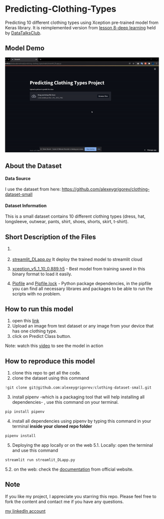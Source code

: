 # Predicting-Clothing-Types
Predicting 10 different clothing types using Xception pre-trained model from Keras library.
It is reimplemented version from [lesson 8-deep learning](https://github.com/alexeygrigorev/mlbookcamp-code/tree/master/course-zoomcamp/08-deep-learning) held by [DataTalksClub](https://datatalks.club/).


## Model Demo
![Model Demo](https://github.com/AbdassalamAhmad/Predicting-Clothing-Types/blob/main/predicting-clothing-types.gif)
## About the Dataset
#### Data Source
I use the dataset from here:
https://github.com/alexeygrigorev/clothing-dataset-small

#### Dataset Information
This is a small dataset contains 10 different clothing types (dress, hat, longsleeve, outwear, pants, shirt, shoes, shorts, skirt, t-shirt).

## Short Description of the Files
1. []()

2. [streamlit_DLapp.py](https://github.com/AbdassalamAhmad/Predicting-Clothing-Types/blob/main/streamlit_DLapp.py) It deploy the trained model to streamlit cloud 

3. [xception_v5_1_10_0.889.h5](https://github.com/AbdassalamAhmad/Predicting-Clothing-Types/blob/main/xception_v5_1_10_0.889.h5) - Best model from training saved in this binary format to load it easily.


4. [Pipfile](https://github.com/AbdassalamAhmad/Predicting-Clothing-Types/blob/main/Pipfile) and [Pipfile.lock](https://github.com/AbdassalamAhmad/Predicting-Clothing-Types/blob/main/Pipfile.lock) - Python package dependencies, in the pipfile you can find all necessary librares and packages to be able to run the scripts with no problem.
## How to run this model
1. open this [link](https://share.streamlit.io/abdassalamahmad/predicting-clothing-types/main/streamlit_DLapp.py)
2. Upload an image from test dataset or any image from your device that has one clothing type.
3. click on Predict Class button.

Note: watch this [video](https://vimeo.com/660210768/f434e41c32) to see the model in action


## How to reproduce this model
1. clone this repo to get all the code.
2. clone the dataset using this command
```py
!git clone git@github.com:alexeygrigorev/clothing-dataset-small.git
```
3. install pipenv -which is a packaging tool that will help installing all dependencies- , use this command on your terminal.
```py
pip install pipenv
```
4. install all dependencies using pipenv by typing this command in your terminal **inside your cloned repo folder** 
```py
pipenv install
```
5. Deploying the app locally or on the web
5.1. Locally: open the terminal and use this command
```py
streamlit run streamlit_DLapp.py
```
5.2. on the web: check the [documentation](https://docs.streamlit.io/streamlit-cloud/get-started/deploy-an-app) from official website.  

## Note
If you like my project, I appreciate you starring this repo. Please feel free to fork the content and contact me if you have any questions.

[my linkedIn account](https://www.linkedin.com/in/abdassalam-ahmad/)
